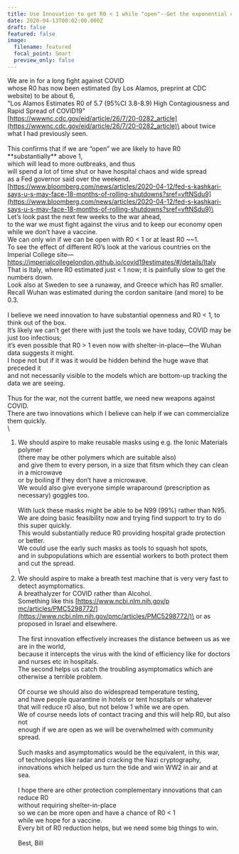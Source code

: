 ```yaml
---
title: Use Innovation to get R0 < 1 while "open"--Get the exponential on our side!!!
date: 2020-04-13T00:02:00.000Z
draft: false
featured: false
image:
  filename: featured
  focal_point: Smart
  preview_only: false
---
```

We are in for a long fight against COVID\
whose R0 has now been estimated (by Los Alamos, preprint at CDC website) to be about 6,\
"Los Alamos Estimates R0 of 5.7 (95%CI 3.8-8.9) High Contagiousness and Rapid Spread of COVID19"\
[https://wwwnc.cdc.gov/eid/arti​cle/26/7/20-0282_article](https://wwwnc.cdc.gov/eid/article/26/7/20-0282_article)\
about twice what I had previously seen.\
\
This confirms that if we are “open” we are likely to have R0 \*\*substantially\*\* above 1,\
which will lead to more outbreaks, and thus\
will spend a lot of time shut or have hospital chaos and wide spread\
as a Fed governor said over the weekend.\
[https://www.bloomberg.com/news​/articles/2020-04-12/fed-s-​kashkari-says-u-s-may-face-18-​months-of-rolling-shutdowns?​sref=yftNSdu9](https://www.bloomberg.com/news/articles/2020-04-12/fed-s-kashkari-says-u-s-may-face-18-months-of-rolling-shutdowns?sref=yftNSdu9)\
\
Let’s look past the next few weeks to the war ahead,\
to the war we must fight against the virus and to keep our economy open\
while we don’t have a vaccine.\
We can only win if we can be open with R0 < 1 or at least R0 \~\~1.\
To see the effect of different R0’s look at the various countries on the Imperial College site—\
[https://imperialcollegelondon.​github.io/covid19estimates/#/d​etails/Italy](https://imperialcollegelondon.github.io/covid19estimates/#/details/Italy)\
That is Italy, where R0 estimated just < 1 now; it is painfully slow to get the numbers down.\
Look also at Sweden to see a runaway, and Greece which has R0 smaller.\
Recall Wuhan was estimated during the cordon sanitaire (and more) to be 0.3.\
\
I believe we need innovation to have substantial openness and R0 < 1, to think out of the box.\
It’s likely we can’t get there with just the tools we have today, COVID may be just too infectious;\
it’s even possible that R0 > 1 even now with shelter-in-place—the Wuhan data suggests it might.\
I hope not but if it was it would be hidden behind the huge wave that preceded it\
and not necessarily visible to the models which are bottom-up tracking the data we are seeing.\
\
Thus for the war, not the current battle, we need new weapons against COVID.\
There are two innovations which I believe can help if we can commercialize them quickly.\
\
1) We should aspire to make reusable masks using e.g. the Ionic Materials polymer\
(there may be other polymers which are suitable also)\
and give them to every person, in a size that fitsm which they can clean in a microwave\
or by boiling if they don’t have a microwave.\
We would also give everyone simple wraparound (prescription as necessary) goggles too.\
\
With luck these masks might be able to be N99 (99%) rather than N95.\
We are doing basic feasibility now and trying find support to try to do this super quickly.\
This would substantially reduce R0 providing hospital grade protection or better.\
We could use the early such masks as tools to squash hot spots,\
and in subpopulations which are essential workers to both protect them and cut the spread.\
\
2) We should aspire to make a breath test machine that is very very fast to detect asymptomatics.\
A breathalyzer for COVID rather than Alcohol.\
Something like this [https://www.ncbi.nlm.nih.gov/p​mc/articles/PMC5298772/](https://www.ncbi.nlm.nih.gov/pmc/articles/PMC5298772/)\
or as proposed in Israel and elsewhere.\
\
The first innovation effectively increases the distance between us as we are in the world,\
because it intercepts the virus with the kind of efficiency like for doctors and nurses etc in hospitals.\
The second helps us catch the troubling asymptomatics which are otherwise a terrible problem.\
\
Of course we should also do widespread temperature testing,\
and have people quarantine in hotels or tent hospitals or whatever\
that will reduce r0 also, but not below 1 while we are open.\
We of course needs lots of contact tracing and this will help R0, but also not\
enough if we are open as we will be overwhelmed with community spread.\
\
Such masks and asymptomatics would be the equivalent, in this war,\
of technologies like radar and cracking the Nazi cryptography,\
innovations which helped us turn the tide and win WW2 in air and at sea.\
\
I hope there are other protection complementary innovations that can reduce R0\
without requiring shelter-in-place\
so we can be more open and have a chance of R0 < 1\
while we hope for a vaccine.\
Every bit of R0 reduction helps, but we need some big things to win.\
\
Best, Bill